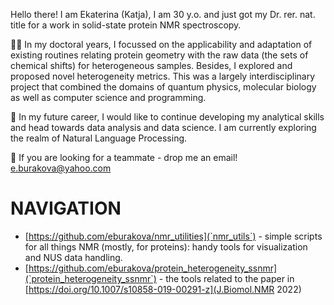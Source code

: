 Hello there! I am Ekaterina (Katja), I am 30 y.o. and just got my Dr. rer. nat. title for a work in solid-state protein NMR spectroscopy. 

👩‍🎓 In my doctoral years, I focussed on the applicability and adaptation of existing routines relating protein geometry with the raw data (the sets of chemical shifts) for heterogeneous samples. Besides, I explored and proposed novel heterogeneity metrics. 
This was a largely interdisciplinary project that combined the domains of quantum physics, molecular biology as well as computer science and programming.

🌱 In my future career, I would like to continue developing my analytical skills and head towards data analysis and data science. I am currently exploring the realm of Natural Language Processing.

📨 If you are looking for a teammate - drop me an email! e.burakova@yahoo.com

# NAVIGATION

- [https://github.com/eburakova/nmr_utilities](`nmr_utils`) - simple scripts for all things NMR (mostly, for proteins): handy tools for visualization and NUS data handling. 
- [https://github.com/eburakova/protein_heterogeneity_ssnmr](`protein_heterogeneity_ssnmr`) - the tools related to the paper in [https://doi.org/10.1007/s10858-019-00291-z](J.Biomol.NMR 2022)
<!---
eburakova/eburakova is a ✨ special ✨ repository because its `README.md` (this file) appears on your GitHub profile.
You can click the Preview link to take a look at your changes.
--->
